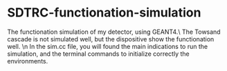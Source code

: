 # SDTRC-functionation-simulation
The functionation simulation of my detector, using GEANT4.\\
The Towsand cascade is not simulated well, but the dispositive show the functionation well.
\n
In the sim.cc file, you will found the main indications to run the simulation, and the terminal commands to initialize correctly the environments.
